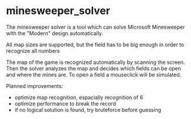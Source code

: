 # minesweeper_solver
The minesweeper solver is a tool which can solve Microsoft Minesweeper with the "Modern" design automatically.

All map sizes are supported, but the field has to be big enough in order to recognize all numbers

The map of the game is recognized automatically by scanning the screen. Then the solver analyzes the map and decides which fields can be open and where the mines are. To open a field a mouseclick will be simulated.

Planned improvements:
- optimize map recognition, espacially recognition of 6
- optimize performance to break the record
- if no logical solution is found, try bruteforce before guessing
